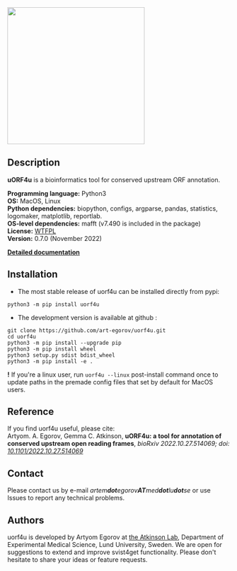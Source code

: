 
<img  src="https://raw.githubusercontent.com/art-egorov/uorf4u/main/docs/img/uorf4u_logo.png" width="310"/>

## Description

**uORF4u** is a bioinformatics tool for conserved upstream ORF annotation.    

**Programming language:** Python3   
**OS:** MacOS, Linux  
**Python dependencies:** biopython, configs, argparse, pandas, statistics, logomaker, matplotlib, reportlab.  
**OS-level dependencies:** mafft (v7.490 is included in the package)  
**License:** [WTFPL](http://www.wtfpl.net)  
**Version:** 0.7.0 (November 2022)

[**Detailed documentation**](https://art-egorov.github.io/uorf4u)

## Installation

- The most stable release of uorf4u can be installed directly from pypi:

```
python3 -m pip install uorf4u
```

- The development version is available at github :

```
git clone https://github.com/art-egorov/uorf4u.git
cd uorf4u
python3 -m pip install --upgrade pip
python3 -m pip install wheel
python3 setup.py sdist bdist_wheel
python3 -m pip install -e .
```
**!** If you're a linux user, run `uorf4u --linux` post-install command once to update paths in the premade config files that set by default for MacOS users.

## Reference
If you find uorf4u useful, please cite:  
Artyom. A. Egorov, Gemma C. Atkinson, **uORF4u: a tool for annotation of conserved upstream open reading frames**, *bioRxiv 2022.10.27.514069; doi: [10.1101/2022.10.27.514069](https://doi.org/10.1101/2022.10.27.514069)*

## Contact
Please contact us by e-mail _artem**dot**egorov**AT**med**dot**lu**dot**se_ or use Issues to report any technical problems.  

## Authors
uorf4u is developed by Artyom Egorov at [the Atkinson Lab](https://atkinson-lab.com), Department of Experimental Medical Science, Lund University, Sweden. We are open for suggestions to extend and improve svist4get functionality. Please don't hesitate to share your ideas or feature requests.
